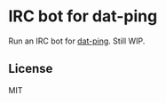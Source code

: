 # IRC bot for dat-ping 

Run an IRC bot for [dat-ping](https://github.com/joehand/dat-ping). Still WIP.

## License 

MIT